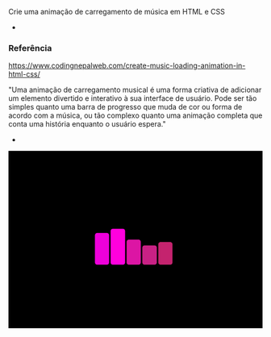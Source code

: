 Crie uma animação de carregamento de música em HTML e CSS

-
### Referência
https://www.codingnepalweb.com/create-music-loading-animation-in-html-css/

"Uma animação de carregamento musical é uma forma criativa de adicionar um elemento divertido e interativo à sua interface de usuário. Pode ser tão simples quanto uma barra de progresso que muda de cor ou forma de acordo com a música, ou tão complexo quanto uma animação completa que conta uma história enquanto o usuário espera."

-

![alt text](image-1.png)